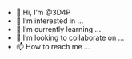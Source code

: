 - 👋 Hi, I’m @3D4P
- 👀 I’m interested in ...
- 🌱 I’m currently learning ...
- 💞️ I’m looking to collaborate on ...
- 📫 How to reach me ...

<!---
3D4P/3D4P is a ✨ special ✨ repository because its `README.md` (this file) appears on your GitHub profile.
You can click the Preview link to take a look at your changes.
--->
